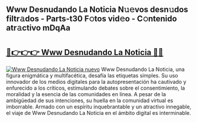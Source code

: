 ## Www Desnudando La Noticia N𝚞𝚎vos desn𝚞dos filtr𝚊dos - Parts-t30 F𝚘tos vid𝚎o - C𝚘ntenido atr𝚊ctivo mDqAa

# <h2><a href="http://mbcctc.tromn.icu/?c=Www+Desnudando+La+Noticia">🔗👉👉👉 Www Desnudando La Noticia 🔗🔗</a></h2>

[![Www Desnudando La Noticia nuevo](https://i.imgur.com/pEAQMta.gif)](http://mbcctc.tromn.icu/?c=Www+Desnudando+La+Noticia)
Www Desnudando La Noticia, una figura enigmática y multifacética, desafía las etiquetas simples. Su uso innovador de los medios digitales para la autopresentación ha cautivado y enfurecido a los críticos, estimulando debates sobre el consentimiento, la moralidad y la esencia de las comunidades en línea. A pesar de la ambigüedad de sus intenciones, su huella en la comunidad virtual es imborrable. Armado con un espíritu inquebrantable y un atractivo innegable, el viaje de Www Desnudando La Noticia en el ámbito digital es interminable.
